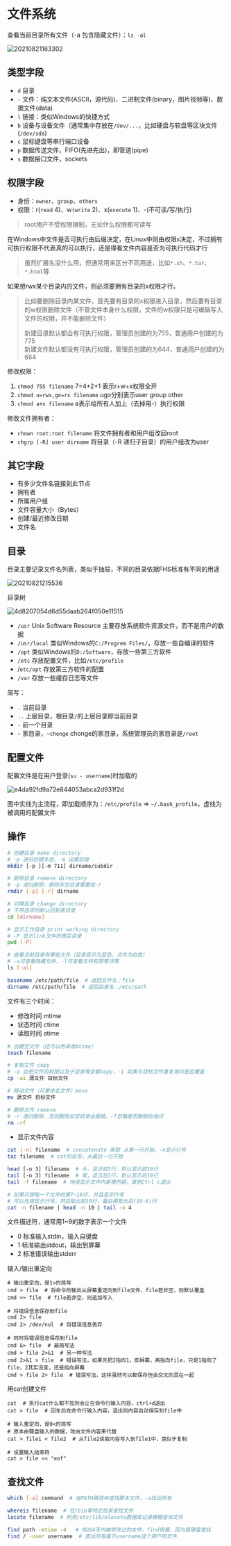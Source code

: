 # 文件系统

查看当前目录所有文件（-a 包含隐藏文件）：`ls -al`

![20210821163302](http://image.zuoright.com/20210821163302.png)

## 类型字段

- `d` 目录
- `-` 文件：纯文本文件(ASCII，源代码)、二进制文件(binary，图片视频等)、数据文件(data)
- `l` 链接：类似Windows的快捷方式
- `b` 设备与设备文件（通常集中存放在`/dev/...`，比如硬盘与软盘等区块文件(`/dev/sda`)
- `c` 鼠标键盘等串行端口设备
- `p` 数据传送文件，FIFO(先进先出)，即管道(pipe)
- `s` 数据接口文件，sockets

## 权限字段

- 身份：`owner`、`group`、`others`
- 权限：r(`read` 4)、w`(write` 2)、x(`execute` 1)、-(不可读/写/执行)

> root用户不受权限限制，无论什么权限都可读写

在Windows中文件是否可执行由后缀决定，在Linux中则由权限x决定，不过拥有可执行权限不代表真的可以执行，还是得看文件内容是否为可执行代码才行

> 虽然扩展名没什么用，但通常用来区分不同用途，比如`*.sh`、`*.tar`、`*.html`等

如果想rwx某个目录内的文件，则必须要拥有目录的x权限才行。

> 比如要删除目录内某文件，首先要有目录的x权限进入目录，然后要有目录的w权限删除文件（不管文件本身什么权限，文件的w权限只是可编辑写入文件的权限，并不能删除文件）
>
> 新建目录默认都会有可执行权限，管理员创建的为755，普通用户创建的为775  
> 新建文件默认都没有可执行权限，管理员创建的为644，普通用户创建的为664

修改权限：

1. `chmod 755 filename` 7=4+2+1 表示r+w+x权限全开
2. `chmod u=rwx,go=rx filename` ugo分别表示user group other
3. `chmod a+x filename` a表示给所有人加上（去掉用-）执行权限

修改文件拥有者：

- `chown root:root filename` 将文件拥有者和用户组改回root
- `chgrp [-R] user dirname` 将目录（-R 递归子目录）的用户组改为user

## 其它字段

- 有多少文件名链接到此节点
- 拥有者
- 所属用户组
- 文件容量大小（Bytes）
- 创建/最近修改日期
- 文件名

## 目录

目录主要记录文件名列表，类似于抽屉，不同的目录依据FHS标准有不同的用途

![20210821215536](http://image.zuoright.com/20210821215536.png)

目录树

![4d8207054d6d55daab264f050e11515](http://image.zuoright.com/4d8207054d6d55daab264f050e11515.jpg)

- `/usr` Unix Software Resource 主要存放系统软件资源文件，而不是用户的数据
- `/usr/local` 类似Windows的`C:/Progrem Files/`，存放一些自编译的软件
- `/opt` 类似Windows的`D:/Software`，存放一些第三方软件
- `/etc` 存放配置文件，比如`/etc/profile`
- /`etc/opt` 存放第三方软件的配置
- `/var`  存放一些缓存日志等文件

简写：

- `.` 当前目录
- `..` 上层目录，根目录`/`的上层目录即当前目录
- `-` 前一个目录
- `~`  家目录，`~chonge` chonge的家目录，系统管理员的家目录是`/root`

## 配置文件

配置文件是在用户登录(`su - username`)时加载的

![e4da92fd9a72e844053abca2d931f2d](http://image.zuoright.com/e4da92fd9a72e844053abca2d931f2d.jpg)

图中实线为主流程，即加载顺序为：`/etc/profile` => `~/.bash_profile`，虚线为被调用的配置文件

## 操作

```bash
# 创建目录 make directory
# -p 递归创建多层，-m 设置权限
mkdir [-p ][-m 711] dirname/subdir

# 删除目录 remove directory
# -p 递归删除，删除非空目录需要加-r
rmdir [-p] [-r] dirname

# 切换目录 change directory
# 不带选项则默认回到家目录
cd [dirname]

# 显示工作目录 print working directory
# -P 显示link文件的真实目录
pwd [-P]

# 查看当前目录有哪些文件（目录显示为蓝色，文件为白色）
# -a可查看隐藏文件，-l可查看文件权限等详情
ls [-al]

basename /etc/path/file  # 返回文件名：file
dirname /etc/path/file  # 返回目录名：/etc/path
```

文件有三个时间：

- 修改时间 mtime
- 状态时间 ctime
- 读取时间 atime

```bash
# 创建空文件（还可以用来改mtime）
touch filename

# 复制文件 copy
# -a 会把文件的权限以及子目录等全都copy，-i 如果与目标文件重复询问是否覆盖
cp -ai 源文件 目标文件

# 移动文件（可重命名文件）move
mv 源文件 目标文件

# 删除文件 remove
# -r 递归删除，否则删除非空目录会报错，-f忽略是否删除的询问
rm -rf
```

- 显示文件内容

```bash
cat [-n] filename  # concatenate 串联 从第一行开始，-n显示行号
tac filename  # cat的反写，从最后一行开始

head [-n 3] filename  # 头，显示前3行，默认显示前10行
tail [-n 3] filename  # 尾，显示后3行，默认显示后10行
tail -f filename  # 持续显示文件内新增内容，直到Ctrl c退出

# 如果只想取一个文件的第7~10行，并且显示行号
# 可以先用显示行号，然后取出前10行，最后再取出后(10-6)行
cat -n filename | head -n 10 | tail -n 4
```

文件描述符，通常用1~9的数字表示一个文件

- 0 标准输入stdin，输入自键盘
- 1 标准输出stdout，输出到屏幕
- 2 标准错误输出stderr

输入/输出重定向

```shell
# 输出重定向，是1>的简写
cmd > file  # 将命令的输出从屏幕重定向到file文件，file若非空，则默认覆盖
cmd >> file  # file若非空，则追加写入

# 将错误信息保存到file
cmd 2> file
cmd 2> /dev/nul  # 将错误信息丢弃

# 同时将错误信息保存到file
cmd &> file  # 最简写法
cmd > file 2>&1  # 另一种写法
cmd 2>&1 > file  # 错误写法，如果先把2指向1，即屏幕，再指向file，只是1指向了file，2其实没变，还是指向屏幕
cmd > file 2> file  # 错误写法，这样虽然可以都保存但会交叉的混在一起
```

用cat创建文件

```shell
cat  # 执行cat什么都不加则会让在命令行输入内容，ctrl+d退出
cat > file  # 回车后在命令行输入内容，退出则内容自动保存到file中

# 输入重定向，是0<的简写
# 原本由键盘输入的数据，改由文件内容来代替
cat > file1 < file2  # 从file2读取内容写入到file1中，类似于复制

# 设置输入结束符
cat > file << "eof"
```

## 查找文件

```bash
which [-a] command  # 在PATH路径中查找脚本文件，-a找出所有

whereis filename  # 在/bin等特定目录查找文件
locate filename  # 利用/etc/lib/mlocate数据库记录模糊查询文件

find path -mtime -4   # 找出4天内被修改过的文件，find很慢，因为是硬盘查找
find / -user username  # 查出所有属于username这个用户的文件
```
